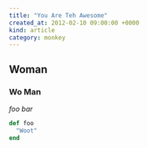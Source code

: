 ```yaml
---
title: "You Are Teh Awesome"
created_at: 2012-02-10 09:00:00 +0000
kind: article
category: monkey
---
```


## Woman

### Wo Man

_foo bar_

~~~ ruby
def foo
  "Woot"
end
~~~
